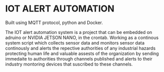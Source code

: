# IOT ALERT AUTOMATION
Built using MQTT protocol, python and Docker.

The IOT alert automation system is a project that can be embedded on adruino or NVIDIA JETSON NANO, in the crontab.
Working as a continous system script which collects sensor data and monitors sensor data continously and alerts the repective authorities
of any industrial hazards protecting human life and valuable assests of the organization by sending immedaite to authorities through channels published and 
alerts to their industry montoring devices that suscribed to these channels.




